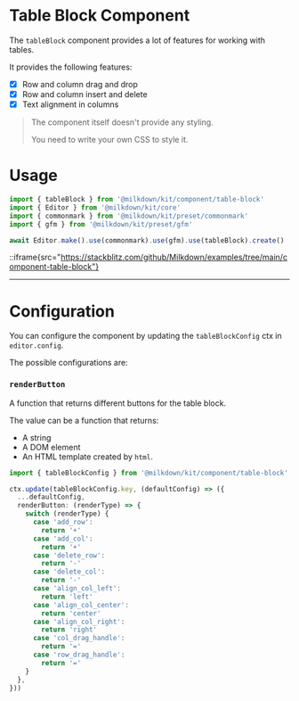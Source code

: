 # Table Block Component

The `tableBlock` component provides a lot of features for working with tables.

It provides the following features:

- [x] Row and column drag and drop
- [x] Row and column insert and delete
- [x] Text alignment in columns

> The component itself doesn't provide any styling.
>
> You need to write your own CSS to style it.

# Usage

```typescript
import { tableBlock } from '@milkdown/kit/component/table-block'
import { Editor } from '@milkdown/kit/core'
import { commonmark } from '@milkdown/kit/preset/commonmark'
import { gfm } from '@milkdown/kit/preset/gfm'

await Editor.make().use(commonmark).use(gfm).use(tableBlock).create()
```

::iframe{src="https://stackblitz.com/github/Milkdown/examples/tree/main/component-table-block"}

---

# Configuration

You can configure the component by updating the `tableBlockConfig` ctx in `editor.config`.

The possible configurations are:

### `renderButton`

A function that returns different buttons for the table block.

The value can be a function that returns:

- A string
- A DOM element
- An HTML template created by `html`.

```typescript
import { tableBlockConfig } from '@milkdown/kit/component/table-block'

ctx.update(tableBlockConfig.key, (defaultConfig) => ({
  ...defaultConfig,
  renderButton: (renderType) => {
    switch (renderType) {
      case 'add_row':
        return '+'
      case 'add_col':
        return '+'
      case 'delete_row':
        return '-'
      case 'delete_col':
        return '-'
      case 'align_col_left':
        return 'left'
      case 'align_col_center':
        return 'center'
      case 'align_col_right':
        return 'right'
      case 'col_drag_handle':
        return '='
      case 'row_drag_handle':
        return '='
    }
  },
}))
```

